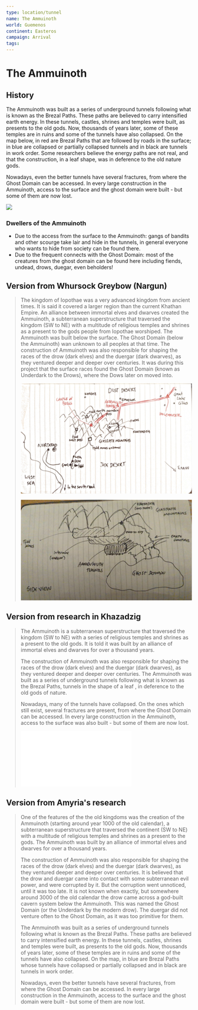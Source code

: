 ```yaml
---
type: location/tunnel
name: The Ammuinoth
world: Guemenos
continent: Easteros
campaign: Arrival
tags: 
---
```


# The Ammuinoth

## History

The Ammuinoth was built as a series of underground tunnels following what is known as the Brezal Paths. These paths are believed to carry intensified earth energy. In these tunnels, castles, shrines and temples were built, as presents to the old gods. Now, thousands of years later, some of these temples are in ruins and some of the tunnels have also collapsed. On the map below, in red are Brezal Paths that are followed by roads in the surface; in blue are collapsed or partially collapsed tunnels and in black are tunnels in work order. Some researchers believe the energy paths are not real, and that the construction, in a leaf shape, was in deference to the old nature gods.

Nowadays, even the better tunnels have several fractures, from where the Ghost Domain can be accessed. In every large construction in the Ammuinoth, access to the surface and the ghost domain were built - but some of them are now lost.

![](_aux/Pasted%20image%2020230326095608.png)

###  Dwellers of the Ammuinoth

- Due to the access from the surface to the Ammuinoth: gangs of bandits and other scourge take lair and hide in the tunnels, in general everyone who wants to hide from society can be found there.
- Due to the frequent connects with the Ghost Domain: most of the creatures from the ghost domain can be found here including fiends, undead, drows, duegar, even beholders!

## Version from Whursock Greybow (Nargun)

> The kingdom of Iopothae was a very advanced kingdom from ancient times. It is said it covered a larger region than the current Khathan Empire. An alliance between immortal elves and dwarves created the Ammuinoth, a subterranean superstructure that traversed the kingdom (SW to NE) with a multitude of religious temples and shrines as a present to the gods people from Iopothae worshiped. The Ammuinoth was built below the surface. The Ghost Domain (below the Ammuinoth) wan unknown to all peoples at that time. The construction of Ammuinoth was also responsible for shaping the races of the drow (dark elves) and the duergar (dark dwarves), as they ventured deeper and deeper over centuries. It was during this project that the surface races found the Ghost Domain (known as Underdark to the Drows), where the Dows later on moved into.
> 
> ![|500](_aux/Pasted%20image%2020230327222948.png)
> 
> ![|500](_aux/Pasted%20image%2020230327223021.png)

## Version from research in Khazadzig

> The Ammuinoth is a subterranean superstructure that traversed the kingdom (SW to NE) with a series of religious temples and shrines as a present to the old gods. It is told it was built by an alliance of immortal elves and dwarves for over a thousand years.
> 
> The construction of Ammuinoth was also responsible for shaping the races of the drow (dark elves) and the duergar (dark dwarves), as they ventured deeper and deeper over centuries. The Ammuinoth was built as a series of underground tunnels following what is known as the Brezal Paths, tunnels in the shape of a leaf , in deference to the old gods of nature. 
> 
> Nowadays, many of the tunnels have collapsed. On the ones which still exist, several fractures are present, from where the Ghost Domain can be accessed. In every large construction in the Ammuinoth, access to the surface was also built - but some of them are now lost.
> 
> ![castleOfBells](castleOfBells.md)

## Version from Amyria's research

> One of the features of the the old kingdoms was the creation of the Ammuinoth (starting around year 1000 of the old calendar), a subterranean superstructure that traversed the continent (SW to NE) with a multitude of religious temples and shrines as a present to the gods. The Ammuinoth was built by an alliance of immortal elves and dwarves for over a thousand years.
> 
> The construction of Ammuinoth was also responsible for shaping the races of the drow (dark elves) and the duergar (dark dwarves), as they ventured deeper and deeper over centuries. It is believed that the drow and duergar came into contact with some subterranean evil power, and were corrupted by it. But the corruption went unnoticed, until it was too late. It is not known when exactly, but somewhere around 3000 of the old calendar the drow came across a god-built cavern system below the Ammuinoth. This was named the Ghost Domain (or the Underdark by the modern drow). The duergar did not venture often to the Ghost Domain, as it was too primitive for them.
> 
> The Ammuinoth was built as a series of underground tunnels following what is known as the Brezal Paths. These paths are believed to carry intensified earth energy. In these tunnels, castles, shrines and temples were built, as presents to the old gods. Now, thousands of years later, some of these temples are in ruins and some of the tunnels have also collapsed. On the map, in blue are Brezal Paths whose tunnels have collapsed or partially collapsed and in black are tunnels in work order.
> 
> Nowadays, even the better tunnels have several fractures, from where the Ghost Domain can be accessed. In every large construction in the Ammuinoth, access to the surface and the ghost domain were built - but some of them are now lost.